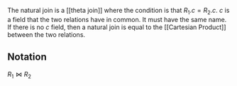 The natural join is a [[theta join]] where the condition is that ${ R_{1}.c = R_{2}.c }$.
${ c }$ is a field that the two relations have in common. It must have the same name.
If there is no ${ c }$ field, then a natural join is equal to the [[Cartesian Product]] between the two relations.

## Notation

${ R_{1} \bowtie R_{2} }$